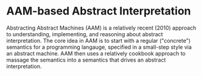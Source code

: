# AAM-based Abstract Interpretation

Abstracting Abstract Machines (AAM) is a relatively recent (2010) approach to understanding, 
implementing, and reasoning about abstract interpretation. The core idea in AAM is to start 
with a regular ("concrete") semantics for a programming langauge, specified in a small-step 
style via an abstract machine. AAM then uses a relatively cookbook approach to massage the 
semantics into a semantics that drives an abstract interpretation.


